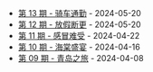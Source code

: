 * [第 13 期 - 骑车通勤](https://thatdog.cn/posts/13-骑车通勤) - 2024-05-20
* [第 12 期 - 放假断更](https://thatdog.cn/posts/12-放假断更) - 2024-05-20
* [第 11 期 - 感冒难受](https://thatdog.cn/posts/11-感冒难受) - 2024-04-22
* [第 10 期 - 海棠盛宴](https://thatdog.cn/posts/10-海棠盛宴) - 2024-04-16
* [第 09 期 - 青岛之旅](https://thatdog.cn/posts/09-青岛之旅) - 2024-04-08
